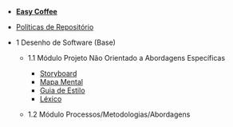 - [<b>Easy Coffee</b>](/)
- [Políticas de Repositório](/politicas/politicas.md)

- 1 Desenho de Software (Base)
    - 1.1 Módulo Projeto Não Orientado a Abordagens Específicas
        - [Storyboard](/entrega1/desing_sprint/Storyboard.md)
        - [Mapa Mental](/entrega1/desing_sprint/mapa_mental.md)
        - [Guia de Estilo](entrega1/guia_de_estilo.md)
        - [Léxico](/entrega1/lexico.md)

    - 1.2 Módulo Processos/Metodologias/Abordagens

